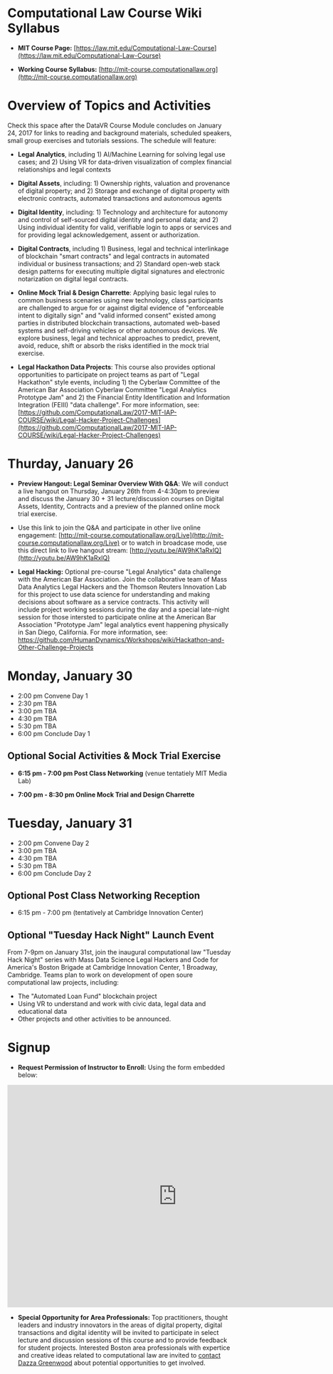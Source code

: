 # Computational Law Course Wiki Syllabus

* **MIT Course Page:** [https://law.mit.edu/Computational-Law-Course](https://law.mit.edu/Computational-Law-Course)

* **Working Course Syllabus:** [http://mit-course.computationallaw.org](http://mit-course.computationallaw.org)

# Overview of Topics and Activities

Check this space after the DataVR Course Module concludes on January 24, 2017 for links to reading and background materials, scheduled speakers, small group exercises and tutorials sessions.  The schedule will feature:

* **Legal Analytics**, including 1) AI/Machine Learning for solving legal use cases; and 2) Using VR for data-driven visualization of complex financial relationships and legal contexts

* **Digital Assets**, including: 1) Ownership rights, valuation and provenance of digital property; and 2) Storage and exchange of digital property with electronic contracts, automated transactions and autonomous agents

* **Digital Identity**, including: 1) Technology and architecture for autonomy and control of self-sourced digital identity and personal data; and 2) Using individual identity for valid, verifiable login to apps or services and for providing legal acknowledgement, assent or authorization.

* **Digital Contracts**, including 1) Business, legal and technical interlinkage of blockchain "smart contracts" and legal contracts in automated individual or business transactions; and 2) Standard open-web stack design patterns for executing multiple digital signatures and electronic notarization on digital legal contracts.

* **Online Mock Trial & Design Charrette**: Applying basic legal rules to common business scenaries using new technology, class participants are challenged to argue for or against digital evidence of "enforceable intent to digitally sign" and  "valid informed consent" existed among parties in distributed blockchain transactions, automated web-based systems and self-driving vehicles or other autonomous devices. We explore business, legal and technical approaches to predict, prevent, avoid, reduce, shift or absorb the risks identified in the mock trial exercise.

* **Legal Hackathon Data Projects**: This course also provides optional opportunities to participate on project teams as part of "Legal Hackathon" style events, including 1) the Cyberlaw Committee of the American Bar Association Cyberlaw Committee "Legal Analytics Prototype Jam" and 2) the Financial Entity Identification and Information Integration (FEIII) "data challenge".   For more information, see: [https://github.com/ComputationalLaw/2017-MIT-IAP-COURSE/wiki/Legal-Hacker-Project-Challenges](https://github.com/ComputationalLaw/2017-MIT-IAP-COURSE/wiki/Legal-Hacker-Project-Challenges)


# Thurday, January 26

* **Preview Hangout: Legal Seminar Overview With Q&A**: We will conduct a live hangout on Thursday, January 26th from 4-4:30pm to preview and discuss the January 30 + 31 lecture/discussion courses on Digital Assets, Identity, Contracts and a preview of the planned online mock trial exercise.  
* Use this link to join the Q&A and participate in other live online engagement: [http://mit-course.computationallaw.org/Live](http://mit-course.computationallaw.org/Live) or to watch in broadcase mode, use this direct link to live hangout stream: [http://youtu.be/AW9hK1aRxlQ](http://youtu.be/AW9hK1aRxlQ)

* **Legal Hacking:** Optional pre-course "Legal Analytics" data challenge with the American Bar Association.  Join the collaborative team of Mass Data Analytics Legal Hackers and the Thomson Reuters Innovation Lab for this project to use data science for understanding and making decisions about software as a service contracts. This activity will include project working sessions during the day and a special late-night session for those intersted to participate online at the American Bar Association "Prototype Jam" legal analytics event happening physically in San Diego, California.  For more information, see: https://github.com/HumanDynamics/Workshops/wiki/Hackathon-and-Other-Challenge-Projects


# Monday, January 30

* 2:00 pm Convene Day 1
* 2:30 pm TBA
* 3:00 pm TBA
* 4:30 pm TBA
* 5:30 pm TBA
* 6:00 pm Conclude Day 1

## Optional Social Activities  & Mock Trial Exercise

* **6:15 pm - 7:00 pm Post Class Networking** (venue tentatiely MIT Media Lab)

* **7:00 pm - 8:30 pm Online Mock Trial and Design Charrette** 

# Tuesday, January 31

* 2:00 pm Convene Day 2
* 3:00 pm TBA
* 4:30 pm TBA
* 5:30 pm TBA
* 6:00 pm Conclude Day 2

## Optional Post Class Networking Reception

* 6:15 pm - 7:00 pm (tentatively at Cambridge Innovation Center)

## Optional "Tuesday Hack Night" Launch Event

From 7-9pm on January 31st, join the inaugural computational law "Tuesday Hack Night" series with Mass Data Science Legal Hackers and Code for America's Boston Brigade at Cambridge Innovation Center, 1 Broadway, Cambridge.  Teams plan to work on development of open soure computational law projects, including: 

* The "Automated Loan Fund" blockchain project
* Using VR to understand and work with civic data, legal data and educational data
* Other projects and other activities to be announced.

# Signup 
* **Request Permission of Instructor to Enroll:** Using the form embedded below: 

<iframe src="https://docs.google.com/forms/d/e/1FAIpQLSfpmHqVOUi1oxyGcvWNJgHZGWmb4OUjBGdpjK7p5iGAqXIfig/viewform?embedded=true" width="760" height="500" frameborder="0" marginheight="0" marginwidth="0">Loading...</iframe>

* **Special Opportunity for Area Professionals:** Top practitioners, thought leaders and industry innovators in the areas of digital property, digital transactions and digital identity will be invited to participate in select lecture and discussion sessions of this course and to provide feedback for student projects.  Interested Boston area professionals with expertice and creative ideas related to computational law are invited to [contact Dazza Greenwood](http://law.MIT.edu/contact) about potential opportunities to get involved. 

